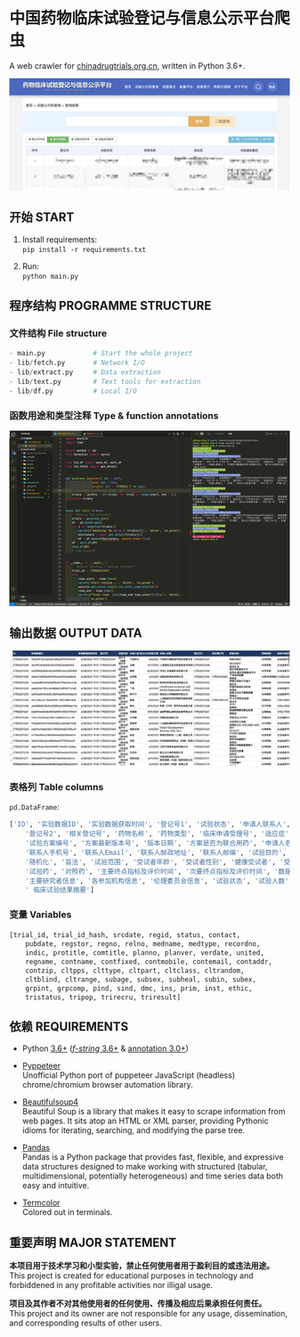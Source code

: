 # 中国药物临床试验登记与信息公示平台爬虫

A web crawler for [chinadrugtrials.org.cn](https://www.chinadrugtrials.org.cn/), written in Python 3.6+.


![Website](assets/website.jpg)  

## 开始 START

1. Install requirements:   
  `pip install -r requirements.txt`  

2. Run:   
  `python main.py`

## 程序结构 PROGRAMME STRUCTURE

### 文件结构 File structure

``` Python
- main.py            # Start the whole project
- lib/fetch.py       # Network I/O
- lib/extract.py     # Data extraction
- lib/text.py        # Text tools for extraction
- lib/df.py          # Local I/O
```

### 函数用途和类型注释 Type & function annotations

![Code](assets/code.jpg)  

## 输出数据 OUTPUT DATA


![Data](assets/data.jpg) 

### 表格列 Table columns
`pd.DataFrame`:
``` Python
['ID', '实验数据ID', '实验数据获取时间', '登记号1', '试验状态', '申请人联系人', '首次公示信息日期', '申请人名称',
    '登记号2', '相关登记号', '药物名称', '药物类型', '临床申请受理号', '适应症', '试验专业题目', '试验通俗题目',
    '试验方案编号', '方案最新版本号', '版本日期', '方案是否为联合用药', '申请人名称', '联系人姓名', '联系人座机',
    '联系人手机号', '联系人Email', '联系人邮政地址', '联系人邮编', '试验目的', '试验分类', '试验分期', '设计类型',
    '随机化', '盲法', '试验范围', '受试者年龄', '受试者性别', '健康受试者', '受试者入选标准', '受试者排除标准',
    '试验药', '对照药', '主要终点指标及评价时间', '次要终点指标及评价时间', '数据安全监查委员会DMC', '为受试者购买试验伤害保险',
    '主要研究者信息', '各参加机构信息', '伦理委员会信息', '试验状态', '试验人数', '受试者招募及试验完成日期',
    ' 临床试验结果摘要']
```

### 变量 Variables

```
[trial_id, trial_id_hash, srcdate, regid, status, contact,
    pubdate, regstor, regno, relno, medname, medtype, recordno,
    indic, protitle, comtitle, planno, planver, verdate, united,
    regname, contname, contfixed, contmobile, contemail, contaddr,
    contzip, cltpps, clttype, cltpart, cltclass, cltrandom,
    cltblind, cltrange, subage, subsex, subheal, subin, subex,
    grpint, grpcomp, pind, sind, dmc, ins, prim, inst, ethic,
    tristatus, tripop, trirecru, triresult]
```

## 依赖 REQUIREMENTS
- Python [3.6+](https://www.python.org/downloads/release/python-360/) ([*f-string* 3.6+](https://www.python.org/dev/peps/pep-0498/) & [annotation 3.0+](https://www.python.org/dev/peps/pep-3107/))
- [Pyppeteer](https://pypi.org/project/pyppeteer/)   
Unofficial Python port of puppeteer JavaScript (headless) chrome/chromium browser automation library.  

- [Beautifulsoup4](https://pypi.org/project/beautifulsoup4/)  
Beautiful Soup is a library that makes it easy to scrape information from web pages. It sits atop an HTML or XML parser, providing Pythonic idioms for iterating, searching, and modifying the parse tree.  

- [Pandas](https://pypi.org/project/pandas/)  
Pandas is a Python package that provides fast, flexible, and expressive data structures designed to make working with structured (tabular, multidimensional, potentially heterogeneous) and time series data both easy and intuitive.  

- [Termcolor](https://pypi.org/project/termcolor/)  
Colored out in terminals.  



## 重要声明 MAJOR STATEMENT

**本项目用于技术学习和小型实验，禁止任何使用者用于盈利目的或违法用途。**  
This project is created for educational purposes in technology and forbiddened in any profitable activities nor illigal usage.  
  
**项目及其作者不对其他使用者的任何使用、传播及相应后果承担任何责任。**  
This project and its owner are not responsible for any usage, dissemination, and corresponding results of other users.